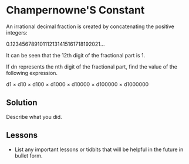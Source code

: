 # Champernowne'S Constant

An irrational decimal fraction is created by concatenating the positive 
integers: 

0.123456789101112131415161718192021... 

It can be seen that the 12th digit of the fractional part is 1. 

If dn represents the nth digit of the fractional part, find the value of the 
following expression. 

d1 × d10 × d100 × d1000 × d10000 × d100000 × d1000000 


## Solution


Describe what you did.


## Lessons


* List any important lessons or tidbits that will be helpful in
the future in bullet form.
